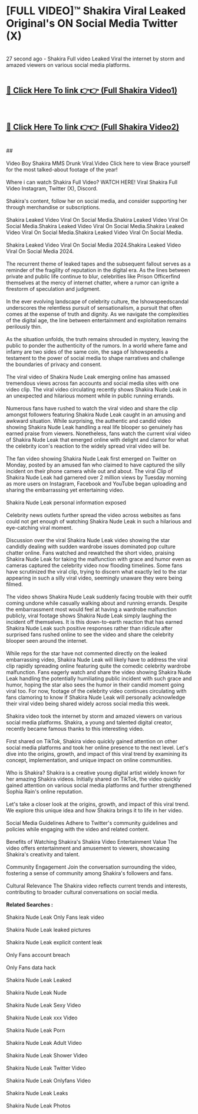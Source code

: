# [FULL VIDEO]™ Shakira Viral Leaked Original's ON Social Media Twitter (X) <br>
<br>
27 second ago - Shakira Full video Leaked Viral the internet by storm and amazed viewers on various social media platforms.<br>

 <br>

##  <a href="https://play.123hd.live?title=Full Shakira&ref=git">🔴 Click Here To link 👉👉 (Full Shakira Video1)</a><br>
  <br>

##  <a href="https://play.123hd.live?title=Full Shakira&ref=git">🔴 Click Here To link 👉👉 (Full Shakira Video2)</a><br>
  <br>
  ##


  <br>

  <br>
Video Boy Shakira MMS Drunk Viral.Video Click here to view Brace yourself for the most talked-about footage of the year!
<br><br>
Where i can watch Shakira Full Video? WATCH HERE! Viral Shakira Full Video Instagram, Twitter (X), Discord.
<br><br>
Shakira's content, follow her on social media, and consider supporting her through merchandise or subscriptions.
<br><br>
Shakira Leaked Video Viral On Social Media.Shakira Leaked Video Viral On Social Media.Shakira Leaked Video Viral On Social Media.Shakira Leaked Video Viral On Social Media.Shakira Leaked Video Viral On Social Media.
<br><br>
Shakira Leaked Video Viral On Social Media 2024.Shakira Leaked Video Viral On Social Media 2024.
<br><br>
The recurrent theme of leaked tapes and the subsequent fallout serves as a reminder of the fragility of reputation in the digital era. As the lines between private and public life continue to blur, celebrities like Prison Officerfind themselves at the mercy of internet chatter, where a rumor can ignite a firestorm of speculation and judgment.
<br><br>
In the ever evolving landscape of celebrity culture, the Ishowspeedscandal underscores the relentless pursuit of sensationalism, a pursuit that often comes at the expense of truth and dignity. As we navigate the complexities of the digital age, the line between entertainment and exploitation remains perilously thin.
<br><br>
As the situation unfolds, the truth remains shrouded in mystery, leaving the public to ponder the authenticity of the rumors. In a world where fame and infamy are two sides of the same coin, the saga of Ishowspeedis a testament to the power of social media to shape narratives and challenge the boundaries of privacy and consent.
<br><br>
The viral video of Shakira Nude Leak emerging online has amassed tremendous views across fan accounts and social media sites with one video clip. The viral video circulating recently shows Shakira Nude Leak in an unexpected and hilarious moment while in public running errands.
<br><br>
Numerous fans have rushed to watch the viral video and share the clip amongst followers featuring Shakira Nude Leak caught in an amusing and awkward situation. While surprising, the authentic and candid video showing Shakira Nude Leak handling a real life blooper so genuinely has earned praise from viewers. Nonetheless, fans watch the current viral video of Shakira Nude Leak that emerged online with delight and clamor for what the celebrity icon's reaction to the widely spread viral video will be.
<br><br>
The fan video showing Shakira Nude Leak first emerged on Twitter on Monday, posted by an amused fan who claimed to have captured the silly incident on their phone camera while out and about. The viral Clip of Shakira Nude Leak had garnered over 2 million views by Tuesday morning as more users on Instagram, Facebook and YouTube began uploading and sharing the embarrassing yet entertaining video.
<br><br>
Shakira Nude Leak personal information exposed
<br><br>
Celebrity news outlets further spread the video across websites as fans could not get enough of watching Shakira Nude Leak in such a hilarious and eye-catching viral moment.
<br><br>
Discussion over the viral Shakira Nude Leak video showing the star candidly dealing with sudden wardrobe issues dominated pop culture chatter online. Fans watched and rewatched the short video, praising Shakira Nude Leak for taking the malfunction with grace and humor even as cameras captured the celebrity video now flooding timelines. Some fans have scrutinized the viral clip, trying to discern what exactly led to the star appearing in such a silly viral video, seemingly unaware they were being filmed.
<br><br>
The video shows Shakira Nude Leak suddenly facing trouble with their outfit coming undone while casually walking about and running errands. Despite the embarrassment most would feel at having a wardrobe malfunction publicly, viral footage shows Shakira Nude Leak simply laughing the incident off themselves. It is this down-to-earth reaction that has earned Shakira Nude Leak such positive responses rather than ridicule after surprised fans rushed online to see the video and share the celebrity blooper seen around the internet.
<br><br>
While reps for the star have not commented directly on the leaked embarrassing video, Shakira Nude Leak will likely have to address the viral clip rapidly spreading online featuring quite the comedic celebrity wardrobe malfunction. Fans eagerly watch and share the video showing Shakira Nude Leak handling the potentially humiliating public incident with such grace and humor, hoping the star also sees the humor in their candid moment going viral too. For now, footage of the celebrity video continues circulating with fans clamoring to know if Shakira Nude Leak will personally acknowledge their viral video being shared widely across social media this week.
<br><br>
Shakira video took the internet by storm and amazed viewers on various social media platforms. Shakira, a young and talented digital creator, recently became famous thanks to this interesting video.
<br><br>
First shared on TikTok, Shakira video quickly gained attention on other social media platforms and took her online presence to the next level. Let's dive into the origins, growth, and impact of this viral trend by examining its concept, implementation, and unique impact on online communities.
<br><br>
Who is Shakira? Shakira is a creative young digital artist widely known for her amazing Shakira videos. Initially shared on TikTok, the video quickly gained attention on various social media platforms and further strengthened Sophia Rain's online reputation.
<br><br>
Let's take a closer look at the origins, growth, and impact of this viral trend. We explore this unique idea and how Shakira brings it to life in her video.
<br><br>
Social Media Guidelines Adhere to Twitter's community guidelines and policies while engaging with the video and related content.
<br><br>
Benefits of Watching Shakira's Shakira Video Entertainment Value The video offers entertainment and amusement to viewers, showcasing Shakira's creativity and talent.
<br><br>
Community Engagement Join the conversation surrounding the video, fostering a sense of community among Shakira's followers and fans.
<br><br>
Cultural Relevance The Shakira video reflects current trends and interests, contributing to broader cultural conversations on social media.
<br><br>
<strong>Related Searches :</strong>
<br><br>
Shakira Nude Leak Only Fans leak video
<br><br>
Shakira Nude Leak leaked pictures
<br><br>
Shakira Nude Leak explicit content leak
<br><br>
Only Fans account breach
<br><br>
Only Fans data hack
<br><br>
Shakira Nude Leak Leaked
<br><br>
Shakira Nude Leak Nude
<br><br>
Shakira Nude Leak Sexy Video
<br><br>
Shakira Nude Leak xxx Video
<br><br>
Shakira Nude Leak Porn
<br><br>
Shakira Nude Leak Adult Video
<br><br>
Shakira Nude Leak Shower Video
<br><br>
Shakira Nude Leak Twitter Video
<br><br>
Shakira Nude Leak Onlyfans Video
<br><br>
Shakira Nude Leak Leaks
<br><br>
Shakira Nude Leak Photos